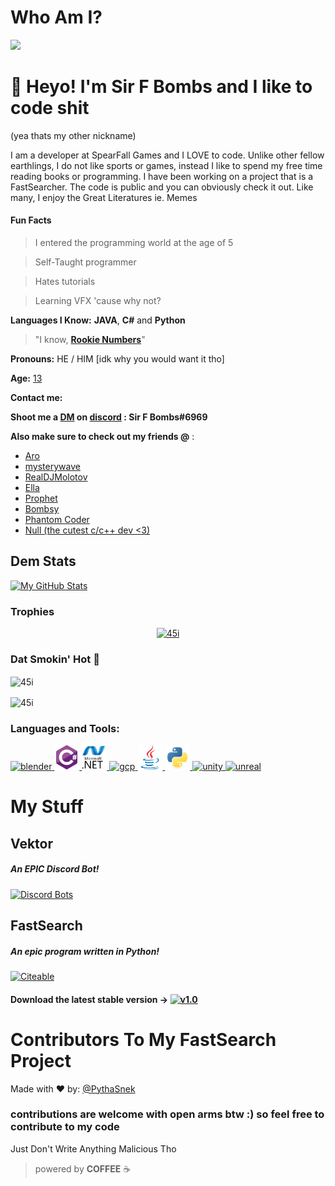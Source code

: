 # Who Am I?
[![](https://komarev.com/ghpvc/?username=SlapBoi69&color=red)](https://curiouscat.club/profile.php?id=5ME3TO)

# **👋 Heyo! I'm Sir F Bombs and I like to code shit**
(yea thats my other nickname)

I am a developer at SpearFall Games and I LOVE to code.
Unlike other fellow earthlings, I do not like sports or games, instead I like to spend my free time reading books or programming.
I have been working on a project that is a FastSearcher.
The code is public and you can obviously check it out.
Like many, I enjoy the Great Literatures ie. Memes
 
#### Fun Facts
> I entered the programming world at the age of 5

> Self-Taught programmer

> Hates tutorials

> Learning VFX 'cause why not?

**Languages I Know:** **JAVA**, **C#** and **Python**
> "I know, [**Rookie Numbers**](https://user-images.githubusercontent.com/86361659/124341681-a9525c80-dbdb-11eb-8d92-fd306f50db39.png)"



**Pronouns:** HE / HIM [idk why you would want it tho]


**Age:** [13](https://user-images.githubusercontent.com/86361659/124341807-aefc7200-dbdc-11eb-8651-8138508bdcb1.png)


**Contact me:**

**Shoot me a [DM](https://discord.com/users/831154220723339324) on [discord](https://discord.com/users/831154220723339324) : Sir F Bombs#6969**





**Also make sure to check out my friends @** :
* [Aro](https://github.com/Zynx64 )
* [mysterywave](https://github.com/mysterywave )
* [RealDJMolotov](https://github.com/RealDJMolotov) 
* [Ella](https://github.com/ItsEllah )
* [Prophet](https://github.com/TheProphetOfGaster )
* [Bombsy](https://github.com/v5k)
* [Phantom Coder](https://github.com/Coderoftheworld)
* [Null (the cutest c/c++ dev <3)](https://github.com/vierofernando)

## Dem Stats
[![My GitHub Stats](https://github-readme-stats.vercel.app/api/?username=45i&count_private=true&theme=synthwave&showicons=true)]()
### Trophies
<p align="center"> <a href="https://github.com/ryo-ma/github-profile-trophy"><img src="https://github-profile-trophy.vercel.app/?username=45i" alt="45i" /></a> </p>

### Dat Smokin' Hot 🥵
<p><img align="center" src="https://github-readme-stats.vercel.app/api/top-langs?username=45i&show_icons=true&locale=en&layout=comfortable" alt="45i" /></p>

<p><img align="center" src="https://github-readme-streak-stats.herokuapp.com/?user=45i&" alt="45i" /></p>                                                                                                      
                                                                                                      
                                                                                                      
                         




<h3 align="left">Languages and Tools:</h3>
<p align="left"> <a href="https://www.blender.org/" target="_blank"> <img src="https://download.blender.org/branding/community/blender_community_badge_white.svg" alt="blender" width="40" height="40"/> </a> <a href="https://www.w3schools.com/cs/" target="_blank"> <img src="https://raw.githubusercontent.com/devicons/devicon/master/icons/csharp/csharp-original.svg" alt="csharp" width="40" height="40"/> </a> <a href="https://dotnet.microsoft.com/" target="_blank"> <img src="https://raw.githubusercontent.com/devicons/devicon/master/icons/dot-net/dot-net-original-wordmark.svg" alt="dotnet" width="40" height="40"/> </a> <a href="https://cloud.google.com" target="_blank"> <img src="https://www.vectorlogo.zone/logos/google_cloud/google_cloud-icon.svg" alt="gcp" width="40" height="40"/> </a> <a href="https://www.java.com" target="_blank"> <img src="https://raw.githubusercontent.com/devicons/devicon/master/icons/java/java-original.svg" alt="java" width="40" height="40"/> </a> <a href="https://www.python.org" target="_blank"> <img src="https://raw.githubusercontent.com/devicons/devicon/master/icons/python/python-original.svg" alt="python" width="40" height="40"/> </a> <a href="https://unity.com/" target="_blank"> <img src="https://www.vectorlogo.zone/logos/unity3d/unity3d-icon.svg" alt="unity" width="40" height="40"/> </a> <a href="https://unrealengine.com/" target="_blank"> <img src="https://raw.githubusercontent.com/kenangundogan/fontisto/036b7eca71aab1bef8e6a0518f7329f13ed62f6b/icons/svg/brand/unreal-engine.svg" alt="unreal" width="40" height="40"/> </a> </p>

# My Stuff
## Vektor
##### An EPIC Discord Bot!
[![Discord Bots](https://top.gg/api/widget/865636215856562226.svg)](https://top.gg/bot/865636215856562226)

## FastSearch
##### An epic program written in Python!
 [![Citeable](https://zenodo.org/badge/379612238.svg)](https://zenodo.org/badge/latestdoi/379612238) 

#### Download the latest stable version -> [![v1.0](https://img.shields.io/badge/Download-red)](https://github.com/45i/FastSearch/blob/main/main.exe?raw=true)
# Contributors To My FastSearch Project

Made with ❤️ by: [@PythaSnek](https://www.youtube.com/watch?v=dQw4w9WgXcQ)
### contributions are welcome with open arms btw :) so feel free to contribute to my code
Just Don't Write Anything Malicious Tho







> powered by **COFFEE** ☕
